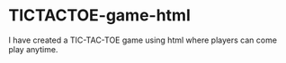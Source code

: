 # TICTACTOE-game-html
I have created a TIC-TAC-TOE game using html where players can come play anytime.
